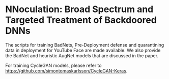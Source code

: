 # NNoculation: Broad Spectrum and Targeted Treatment of Backdoored DNNs

The scripts for training BadNets, Pre-Deployment defense and quarantining data in deployment for YouTube Face are made available. We also provide the BadNet and heuristic AugNet models that are discussed in the paper. 

For training CycleGAN models, please refer to https://github.com/simontomaskarlsson/CycleGAN-Keras. 
